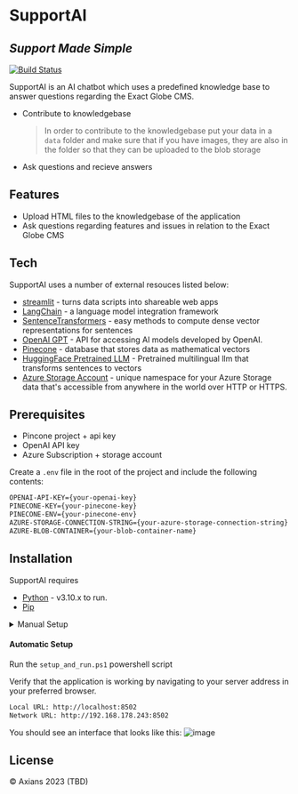 # SupportAI
## _Support Made Simple_

[![Build Status](https://travis-ci.org/joemccann/dillinger.svg?branch=master)](https://travis-ci.org/joemccann/dillinger)

SupportAI is an AI chatbot which uses a predefined knowledge base to answer questions
regarding the Exact Globe CMS.

- Contribute to knowledgebase
  > In order to contribute to the knowledgebase put your data in a `data` folder and make sure that if you have images, they are also in the folder so that they can be uploaded to the blob storage 
- Ask questions and recieve answers

## Features

- Upload HTML files to the knowledgebase of the application
- Ask questions regarding features and issues in relation to the Exact Globe CMS

## Tech

SupportAI uses a number of external resouces listed below:

- [streamlit] - turns data scripts into shareable web apps
- [LangChain] - a language model integration framework
- [SentenceTransformers] - easy methods to compute dense vector representations for sentences
- [OpenAI GPT] - API for accessing AI models developed by OpenAI.
- [Pinecone] - database that stores data as mathematical vectors
- [HuggingFace Pretrained LLM] - Pretrained multilingual llm that transforms sentences to vectors
- [Azure Storage Account] - unique namespace for your Azure Storage data that's accessible from anywhere in the world over HTTP or HTTPS.

## Prerequisites
- Pincone project + api key
- OpenAI API key
- Azure Subscription + storage account

Create a `.env` file in the root of the project and include the following contents:
```sh
OPENAI-API-KEY={your-openai-key}
PINECONE-KEY={your-pinecone-key}
PINECONE-ENV={your-pinecone-env}
AZURE-STORAGE-CONNECTION-STRING={your-azure-storage-connection-string}
AZURE-BLOB-CONTAINER={your-blob-container-name}
```

## Installation

SupportAI requires 
- [Python] - v3.10.x to run.
- [Pip]

<details>
<summary>Manual Setup</summary>
Create a venv, install the dependencies and start the server.

```sh
python -m venv .\.venv
.\.venv\Scripts\Activate.ps1
pip install -r .\requirements.txt
streamlit run .\main.py
```
</details>

#### Automatic Setup
Run the `setup_and_run.ps1` powershell script

Verify that the application is working by navigating to your server address in
your preferred browser.
```sh
Local URL: http://localhost:8502
Network URL: http://192.168.178.243:8502
```

You should see an interface that looks like this:
![image](https://github.com/Axians-AI/AxiansSupportAI/assets/102069965/e35952bb-d2ab-47e1-a286-9a4fa106c99f)

## License

© Axians 2023 (TBD)

   [streamlit]: <https://streamlit.io/>
   [LangChain]: <https://www.langchain.com/>
   [SentenceTransformers]: <https://www.sbert.net/>
   [OpenAI GPT]: <https://openai.com/>
   [Pinecone]: <https://www.pinecone.io/>
   [HuggingFace Pretrained LLM]: <https://huggingface.co/sentence-transformers/paraphrase-multilingual-MiniLM-L12-v2>
   [Azure Storage Account]: <https://learn.microsoft.com/en-us/azure/storage/common/storage-account-overview>
   [Python]: <https://www.python.org/>
   [Pip]: <https://pip.pypa.io/en/stable/installation/>

